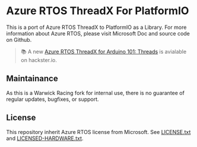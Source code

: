 # Azure RTOS ThreadX For PlatformIO

This is a port of Azure RTOS ThreadX to PlatformIO as a Library. For more information about Azure RTOS, please visit Microsoft Doc and source code on Github.

> 📚 A new [Azure RTOS ThreadX for Arduino 101: Threads](https://www.hackster.io/485734/azure-rtos-threadx-for-arduino-101-threads-963a8d) is avialable on hackster.io.

## Maintainance

As this is a Warwick Racing fork for internal use, there is no guarantee of regular updates, bugfixes, or support. 


## License

This repository inherit Azure RTOS license from Microsoft. See [LICENSE.txt](./LICENSE.txt) and [LICENSED-HARDWARE.txt](./LICENSED-HARDWARE.txt).
